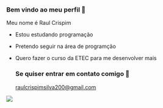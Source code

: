 ### Bem vindo ao meu perfil 💙

Meu nome é Raul Crispim

- Estou estudando programação
- Pretendo seguir na área de programção
- Quero fazer o curso da ETEC para me desenvolver mais

  ### Se quiser entrar em contato comigo 📧
  
  raulcrispimsilva200@gmail.com

![](https://media1.tenor.com/m/mCiM7CmGGI4AAAAC/naruto.gif)
  
